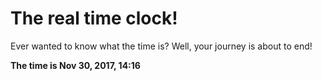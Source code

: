 # The real time clock!

Ever wanted to know what the time is? Well, your journey is about to end!

**The time is Nov 30, 2017, 14:16**